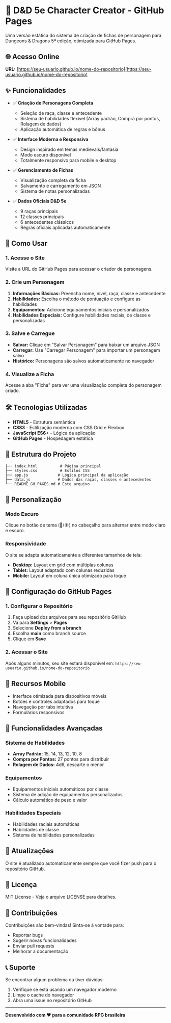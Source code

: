 # 🏰 D&D 5e Character Creator - GitHub Pages

Uma versão estática do sistema de criação de fichas de personagem para Dungeons & Dragons 5ª edição, otimizada para GitHub Pages.

## 🌐 Acesso Online

**URL:** [https://seu-usuario.github.io/nome-do-repositorio](https://seu-usuario.github.io/nome-do-repositorio)

## ✨ Funcionalidades

- ✅ **Criação de Personagens Completa**
  - Seleção de raça, classe e antecedente
  - Sistema de habilidades flexível (Array padrão, Compra por pontos, Rolagem de dados)
  - Aplicação automática de regras e bônus

- ✅ **Interface Moderna e Responsiva**
  - Design inspirado em temas medievais/fantasia
  - Modo escuro disponível
  - Totalmente responsivo para mobile e desktop

- ✅ **Gerenciamento de Fichas**
  - Visualização completa da ficha
  - Salvamento e carregamento em JSON
  - Sistema de notas personalizadas

- ✅ **Dados Oficiais D&D 5e**
  - 9 raças principais
  - 12 classes principais  
  - 6 antecedentes clássicos
  - Regras oficiais aplicadas automaticamente

## 🚀 Como Usar

### 1. Acesse o Site
Visite a URL do GitHub Pages para acessar o criador de personagens.

### 2. Crie um Personagem
1. **Informações Básicas:** Preencha nome, nível, raça, classe e antecedente
2. **Habilidades:** Escolha o método de pontuação e configure as habilidades
3. **Equipamentos:** Adicione equipamentos iniciais e personalizados
4. **Habilidades Especiais:** Configure habilidades raciais, de classe e personalizadas

### 3. Salve e Carregue
- **Salvar:** Clique em "Salvar Personagem" para baixar um arquivo JSON
- **Carregar:** Use "Carregar Personagem" para importar um personagem salvo
- **Histórico:** Personagens são salvos automaticamente no navegador

### 4. Visualize a Ficha
Acesse a aba "Ficha" para ver uma visualização completa do personagem criado.

## 🛠️ Tecnologias Utilizadas

- **HTML5** - Estrutura semântica
- **CSS3** - Estilização moderna com CSS Grid e Flexbox
- **JavaScript ES6+** - Lógica da aplicação
- **GitHub Pages** - Hospedagem estática

## 📁 Estrutura do Projeto

```
├── index.html          # Página principal
├── styles.css          # Estilos CSS
├── app.js             # Lógica principal da aplicação
├── data.js            # Dados das raças, classes e antecedentes
└── README_GH_PAGES.md # Este arquivo
```

## 🎨 Personalização

### Modo Escuro
Clique no botão de tema (🌙/☀️) no cabeçalho para alternar entre modo claro e escuro.

### Responsividade
O site se adapta automaticamente a diferentes tamanhos de tela:
- **Desktop:** Layout em grid com múltiplas colunas
- **Tablet:** Layout adaptado com colunas reduzidas
- **Mobile:** Layout em coluna única otimizado para toque

## 🔧 Configuração do GitHub Pages

### 1. Configurar o Repositório
1. Faça upload dos arquivos para seu repositório GitHub
2. Vá para **Settings** > **Pages**
3. Selecione **Deploy from a branch**
4. Escolha **main** como branch source
5. Clique em **Save**

### 2. Acessar o Site
Após alguns minutos, seu site estará disponível em:
`https://seu-usuario.github.io/nome-do-repositorio`

## 📱 Recursos Mobile

- Interface otimizada para dispositivos móveis
- Botões e controles adaptados para toque
- Navegação por tabs intuitiva
- Formulários responsivos

## 🎯 Funcionalidades Avançadas

### Sistema de Habilidades
- **Array Padrão:** 15, 14, 13, 12, 10, 8
- **Compra por Pontos:** 27 pontos para distribuir
- **Rolagem de Dados:** 4d6, descarte o menor

### Equipamentos
- Equipamentos iniciais automáticos por classe
- Sistema de adição de equipamentos personalizados
- Cálculo automático de peso e valor

### Habilidades Especiais
- Habilidades raciais automáticas
- Habilidades de classe
- Sistema de habilidades personalizadas

## 🔄 Atualizações

O site é atualizado automaticamente sempre que você fizer push para o repositório GitHub.

## 📄 Licença

MIT License - Veja o arquivo LICENSE para detalhes.

## 🤝 Contribuições

Contribuições são bem-vindas! Sinta-se à vontade para:
- Reportar bugs
- Sugerir novas funcionalidades
- Enviar pull requests
- Melhorar a documentação

## 📞 Suporte

Se encontrar algum problema ou tiver dúvidas:
1. Verifique se está usando um navegador moderno
2. Limpe o cache do navegador
3. Abra uma issue no repositório GitHub

---

**Desenvolvido com ❤️ para a comunidade RPG brasileira**